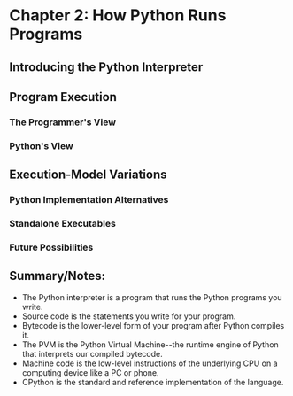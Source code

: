 # Chapter 2: How Python Runs Programs

## Introducing the Python Interpreter

## Program Execution
### The Programmer's View
### Python's View

## Execution-Model Variations
### Python Implementation Alternatives
### Standalone Executables
### Future Possibilities



## Summary/Notes:
- The Python interpreter is a program that runs the Python programs you write.
- Source code is the statements you write for your program.
- Bytecode is the lower-level form of your program after Python compiles it.
- The PVM is the Python Virtual Machine--the runtime engine of Python that interprets our compiled bytecode.
- Machine code is the low-level instructions of the underlying CPU on a computing device like a PC or phone.
- CPython is the standard and reference implementation of the language.